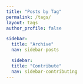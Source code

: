 ```yaml
---
title: "Posts by Tag"
permalink: /tags/
layout: tags
author_profile: false

sidebar:
  title: "Archive"
  nav: sidebar-posts

  sidebar:
  title: "Contribute"
  nav: sidebar-contributing
---
```

